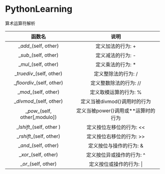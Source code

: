 # PythonLearning
算术运算符解析

<center>

|              函数名               |           说明           |
| :----------------------------: | :--------------------: |
|     \__add__(self, other)      |      定义加法的行为:  +       |
|     \__sub__(self, other)      |       定义减法的行为: -       |
|     \__mul__(self, other)      |       定义乘法的行为: *       |
|   \__truediv__(self, other)    |      定义整除法的行为: /       |
|   \__floordiv__(self, other)   |     定义整数除法的行为: //      |
|     \__mod__(self, other)      |      定义取模运算的行为: %      |
|    \__divmod__(self, other)    |   定义当被divmod()调用时的行为   |
| \__pow__(self, other[,modulo]) | 定义当被power()调用或**运算时的行为 |
|   \__lshift__(self, other )    |     定义按位左移位的行为: <<     |
|    \__rshift__(self, other)    |     定义按位右移位的行为: >>     |
|     \__and__(self, other)      |     定义按位与操作的行为: &      |
|     \__xor__(self, other)      |     定义按位异或操作的行为: ^     |
|      \__or__(self, other)      |     定义按位或操作的行为: \|     |

</center>